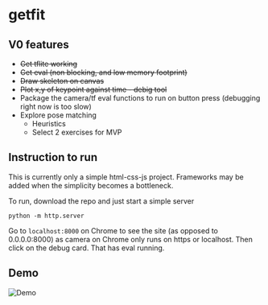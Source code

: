 # getfit

## V0 features
- ~~Get tflite working~~
- ~~Get eval (non blocking, and low memory footprint)~~
- ~~Draw skeleton on canvas~~
- ~~Plot x,y of keypoint against time - debig tool~~
- Package the camera/tf eval functions to run on button press (debugging right now is too slow)
- Explore pose matching 
    - Heuristics
    - Select 2 exercises for MVP

## Instruction to run
This is currently only a simple html-css-js project. Frameworks may be added when the simplicity becomes a bottleneck. 

To run, download the repo and just start a simple server 
```
python -m http.server
```

Go to ```localhost:8000``` on Chrome to see the site (as opposed to 0.0.0.0:8000) as camera on Chrome only runs on https or localhost. Then click on the debug card. That has eval running. 


## Demo
![Demo](https://raw.githubusercontent.com/sam17/getfit/main/static/vivek-demo.gif)

